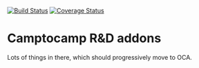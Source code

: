 [![Build Status](https://travis-ci.org/camptocamp/c2c-rd-addons.svg?branch=6.1)](https://travis-ci.org/camptocamp/c2c-rd-addons)
[![Coverage Status](https://coveralls.io/repos/camptocamp/c2c-rd-addons/badge.png?branch=6.1)](https://coveralls.io/r/camptocamp/c2c-rd-addons?branch=6.1)

Camptocamp R&D addons
=====================


Lots of things in there, which should progressively move to OCA.



